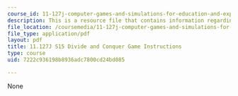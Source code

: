 ```yaml
---
course_id: 11-127j-computer-games-and-simulations-for-education-and-exploration-spring-2015
description: This is a resource file that contains information regarding game instructions.
file_location: /coursemedia/11-127j-computer-games-and-simulations-for-education-and-exploration-spring-2015/7222c936198b8936adc7800cd24bd085_MIT11_127JS15_DC_instruct.pdf
file_type: application/pdf
layout: pdf
title: 11.127J S15 Divide and Conquer Game Instructions
type: course
uid: 7222c936198b8936adc7800cd24bd085

---
```

None